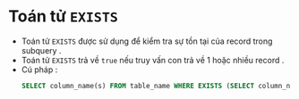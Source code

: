 # Toán tử `EXISTS`
- Toán tử `EXISTS` được sử dụng để kiểm tra sự tồn tại của record trong subquery .
- Toán tử `EXISTS` trả về `true` nếu truy vấn con trả về 1 hoặc nhiều record .
- Cú pháp :
    ```sql
    SELECT column_name(s) FROM table_name WHERE EXISTS (SELECT column_name FROM table_name WHERE condition);
    ```